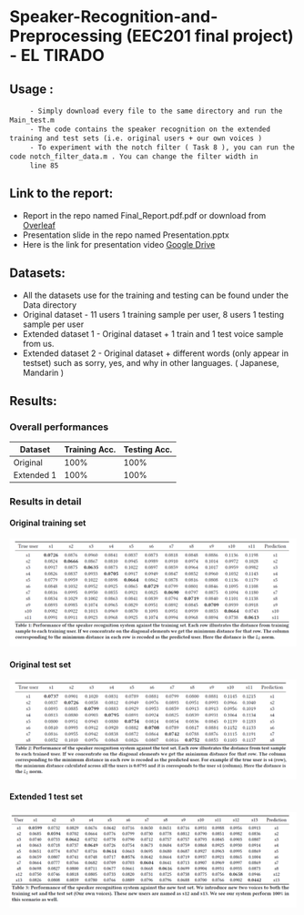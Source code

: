 # Speaker-Recognition-and-Preprocessing (EEC201 final project) - EL TIRADO

## Usage :
         - Simply download every file to the same directory and run the Main_test.m
         - The code contains the speaker recognition on the extended training and test sets (i.e. original users + our own voices )
         - To experiment with the notch filter ( Task 8 ), you can run the code notch_filter_data.m . You can change the filter width in
         line 85
         
## Link to the report:
 - Report in the repo named Final_Report.pdf.pdf or download from [Overleaf](https://www.overleaf.com/read/yzdypxtfcdwk)
 - Presentation slide in the repo named Presentation.pptx
 - Here is the link for presentation video [Google Drive](https://drive.google.com/file/d/117qruDk5RExCeeEFHU1y7OrQVyKmrgAH/view?usp=sharing)

## Datasets:
 - All the datasets use for the training and testing can be found under the Data directory
 - Original dataset - 11 users 1 training sample per user, 8 users 1 testing sample per user
 - Extended dataset 1 - Original dataset + 1 train and 1 test voice sample from us.
 - Extended dataset 2 - Original dataset + different words (only appear in testset) such as sorry, yes, and why in other languages. 
 ( Japanese, Mandarin )

## Results:

### Overall performances 
Dataset | Training Acc. | Testing Acc.
--- | --- | --- 
Original| 100% | 100% 
Extended 1| 100% | 100% 


### Results in detail
#### Original training set
![alt text](https://github.com/SendurLanter/Speaker-Recognition-and-Preprocessing-/blob/main/Figures/1.png?raw=true)
#### Original test set
![alt text1](https://github.com/SendurLanter/Speaker-Recognition-and-Preprocessing-/blob/main/Figures/2.png?raw=true)
#### Extended 1 test set
![alt text2](https://github.com/SendurLanter/Speaker-Recognition-and-Preprocessing-/blob/main/Figures/3.png?raw=true)
